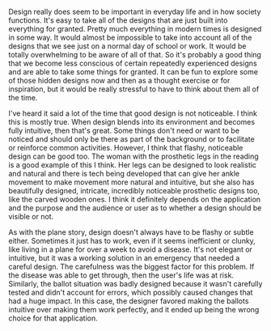 Design really does seem to be important in everyday life and in how society functions. It's easy to take all of the designs that are just built into everything for granted. Pretty much everything in modern times is designed in some way. It would almost be impossible to take into account all of the designs that we see just on a normal day of school or work. It would be totally overwhelming to be aware of all of that. So it's probably a good thing that we become less conscious of certain repeatedly experienced designs and are able to take some things for granted. It can be fun to explore some of those hidden designs now and then as a thought exercise or for inspiration, but it would be really stressful to have to think about them all of the time.

I've heard it said a lot of the time that good design is not noticeable. I think this is mostly true. When design blends into its environment and becomes fully intuitive, then that's great. Some things don't need or want to be noticed and should only be there as part of the background or to facilitate or reinforce common activities. However, I think that flashy, noticeable design can be good too. The woman with the prosthetic legs in the reading is a good example of this I think. Her legs can be designed to look realistic and natural and there is tech being developed that can give her ankle movement to make movement more natural and intuitive, but she also has beautifully designed, intricate, incredibly noticeable prosthetic designs too, like the carved wooden ones. I think it definitely depends on the application and the purpose and the audience or user as to whether a design should be visible or not. 

As with the plane story, design doesn't always have to be flashy or subtle either. Sometimes it just has to work, even if it seems inefficient or clunky, like living in a plane for over a week to avoid a disease. It's not elegant or intuitive, but it was a working solution in an emergency that needed a careful design. The carefulness was the biggest factor for this problem. If the disease was able to get through, then the user's life was at risk. Similarly, the ballot situation was badly designed because it wasn't carefully tested and didn't account for errors, which possibly caused changes that had a huge impact. In this case, the designer favored making the ballots intuitive over making them work perfectly, and it ended up being the wrong choice for that application.
